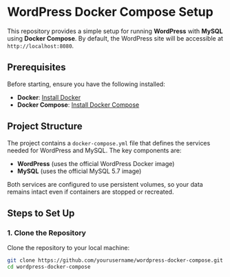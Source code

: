 # WordPress Docker Compose Setup

This repository provides a simple setup for running **WordPress** with **MySQL** using **Docker Compose**. By default, the WordPress site will be accessible at `http://localhost:8080`.

## Prerequisites

Before starting, ensure you have the following installed:

- **Docker**: [Install Docker](https://docs.docker.com/get-docker/)
- **Docker Compose**: [Install Docker Compose](https://docs.docker.com/compose/install/)

## Project Structure

The project contains a `docker-compose.yml` file that defines the services needed for WordPress and MySQL. The key components are:

- **WordPress** (uses the official WordPress Docker image)
- **MySQL** (uses the official MySQL 5.7 image)

Both services are configured to use persistent volumes, so your data remains intact even if containers are stopped or recreated.

## Steps to Set Up

### 1. Clone the Repository

Clone the repository to your local machine:

```bash
git clone https://github.com/yourusername/wordpress-docker-compose.git
cd wordpress-docker-compose
